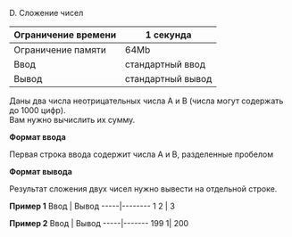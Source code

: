D. Сложение чисел

Ограничение времени |	1 секунда
--------------------|-------------
Ограничение памяти  | 	64Mb
Ввод 	            |    стандартный ввод
Вывод 	            |    стандартный вывод

Даны два числа неотрицательных числа A и B (числа могут содержать до 1000 цифр).  
Вам нужно вычислить их сумму.

**Формат ввода**

Первая строка ввода содержит числа A и B, разделенные пробелом

**Формат вывода**

Результат сложения двух чисел нужно вывести на отдельной строке.

**Пример 1**
Ввод |	Вывод
-----|--------
1 2  |   3

**Пример 2**
Ввод |	Вывод
-----|-------
199 1|   200